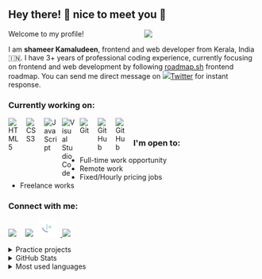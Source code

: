 ## Hey there! :wave: nice to meet you :hugs:

<img align='right' src="https://media.giphy.com/media/M9gbBd9nbDrOTu1Mqx/giphy.gif" width="230">

Welcome to my profile!

I am **shameer Kamaludeen**, frontend and web developer from Kerala, India :india:. I have 3+ years of professional coding experience, currently focusing on frontend and web development by following [roadmap.sh](https://github.com/kamranahmedse/developer-roadmap) frontend roadmap. You can send me direct message on <img tittle="Shameer Kamaludeen Twitter profile" src="https://camo.githubusercontent.com/4a42c13938570082893d5b6b2c9e76529a5ac4c238c7bac2e98ee842d6503bed/68747470733a2f2f63646e2e776f726c64766563746f726c6f676f2e636f6d2f6c6f676f732f747769747465722d362e737667" width="25px"/>[Twitter](https://twitter.com/ShameerKamalud1) for instant response.

### Currently working on:
[<img align="left" tittle="HTML5" alt="HTML5" width="26px" src="https://cdn.jsdelivr.net/gh/devicons/devicon/icons/html5/html5-original.svg" style="padding-right:10px;" />](https://developer.mozilla.org/en-US/docs/Web/HTML)[<img align="left" alt="CSS3" width="26px" src="https://cdn.jsdelivr.net/gh/devicons/devicon/icons/css3/css3-original.svg" style="padding-right:10px;" tittle="CSS3" />](https://developer.mozilla.org/en-US/docs/Web/CSS)[<img align="left" tittle="JavaScript" alt="JavaScript" width="26px" src="https://cdn.jsdelivr.net/gh/devicons/devicon/icons/javascript/javascript-original.svg" style="padding-right:10px;" />](https://developer.mozilla.org/en-US/docs/Web/JavaScript)[<img align="left" alt="Visual Studio Code" width="26px" src="https://cdn.jsdelivr.net/gh/devicons/devicon/icons/vscode/vscode-original.svg" style="padding-right:10px;" tittle="Visual Studio Code"/>](https://code.visualstudio.com/)[<img align="left" alt="Git" width="26px" src="https://cdn.jsdelivr.net/gh/devicons/devicon/icons/git/git-original.svg" style="padding-right:10px;" />](https://git-scm.com/)[<img align="left" alt="GitHub" width="26px" src="https://user-images.githubusercontent.com/3369400/139448065-39a229ba-4b06-434b-bc67-616e2ed80c8f.png" style="padding-right:10px;" tittle="GitHub" />](http://github.com/)[<img align="left" alt="GitHub" width="26px" src="https://camo.githubusercontent.com/26901b819fb10ef4e2c652aa40e24775247664d84a7597bebb66898a24dddedd/68747470733a2f2f63646e2e6a7364656c6976722e6e65742f67682f64657669636f6e732f64657669636f6e2f69636f6e732f736173732f736173732d6f726967696e616c2e737667" style="padding-right:10px;" tittle="SASS" />](https://sass-lang.com/)<br>

### I'm open to:
- Full-time work opportunity
- Remote work
- Fixed/Hourly pricing jobs
- Freelance works

### Connect with me:
[<img src="https://raw.githubusercontent.com/rahuldkjain/github-profile-readme-generator/master/src/images/icons/Social/twitter.svg" width="28px" style="padding-right:10px;"/>](https://twitter.com/ShameerKamalud1)&nbsp;&nbsp;[<img src="https://img.icons8.com/color/48/000000/linkedin.png" width="32px" style="padding-right:10px;" />](https://www.linkedin.com/in/shameer-kamaludeen-3673ba73/)[<img src="./favicon-32x32.png" width="35px" style="padding-right:10px;" tittle="Frontend Mentor"/>](https://www.frontendmentor.io/profile/shameerkamaludeen)<a href="mailto:shameer.plsn@gmail.com"> <img src="https://img.icons8.com/fluent/48/000000/gmail.png" width="32px" style="padding-right:10px;" /></a><br>

<details>
  <summary>Practice projects</summary><br>
  <table>
    <thead align="center">
      <tr border: none;>
        <td><b>:sewing_needle: Projects</b></td>
        <td><b>:date: Date Completed</b></td>
        <td><b>:level_slider: Difficulty</b></td>
      </tr>
    </thead>
    <tbody>
      <tr>
        <td><a href="https://shameerkamaludeen.github.io/canvas-furniture/"><b>SemiColonWeb - Canvas Furniture Demo</b></a></td>
        <td><img alt="Date" src="https://img.shields.io/badge/date-2022--07--02-blue" /></td>
        <td><img alt="Difficulty" src="https://img.shields.io/badge/difficulty-Advanced-forestgreen" /></td>
      </tr>
      <tr>
        <td><a href="https://shameerkamaludeen.github.io/office-design-gallery/"><b>Office Design Gallery</b></a></td>
        <td><img alt="Date" src="https://img.shields.io/badge/date-2022--06--05-blue" /></td>
        <td><img alt="Difficulty" src="https://img.shields.io/badge/difficulty-Intermediate-green" /></td>
      </tr>
      <tr>
        <td><a href="https://shameerkamaludeen.github.io/crowdfunding-product-page/"><b>Crowdfunding product page</b></a></td>
        <td><img alt="Date" src="https://img.shields.io/badge/date-2022--05--26-blue" /></td>
        <td><img alt="Difficulty" src="https://img.shields.io/badge/difficulty-junior-lightgreen" /></td>
      </tr>   
      <tr>
        <td><a href="https://shameerkamaludeen.github.io/blogr-landing-page/"><b>Blogr landing page</b></a></td>
        <td><img alt="Date" src="https://img.shields.io/badge/date-2022--04--28-blue" /></td>
        <td><img alt="Difficulty" src="https://img.shields.io/badge/difficulty-junior-lightgreen" /></td>
      </tr>      
      <tr>
        <td><a href="https://shameerkamaludeen.github.io/sunnyside-agency-landing-page/"><b>Sunnyside agency landing page</b></a></td>
        <td><img alt="Date" src="https://img.shields.io/badge/date-2022--04--11-blue" /></td>
        <td><img alt="Difficulty" src="https://img.shields.io/badge/difficulty-junior-lightgreen" /></td>
      </tr>
      <tr>
        <td><a href="https://shameerkamaludeen.github.io/time-tracking-dashboard/"><b>Time tracking dashboard</b></a></td>
        <td><img alt="Date" src="https://img.shields.io/badge/date-2022--04--03-blue" /></td>
        <td><img alt="Difficulty" src="https://img.shields.io/badge/difficulty-junior-lightgreen" /></td>
      </tr>
      <tr>
        <td><a href="https://shameerkamaludeen.github.io/advice-generator-app/"><b>Advice generator app</b></a></td>
        <td><img alt="Date" src="https://img.shields.io/badge/date-2022--03--22-blue" /></td>
        <td><img alt="Difficulty" src="https://img.shields.io/badge/difficulty-junior-lightgreen" /></td>
      </tr>
      <tr>
        <td><a href="https://shameerkamaludeen.github.io/tip-calculator-app/"><b>Tip calculator app</b></a></td>
        <td><img alt="Date" src="https://img.shields.io/badge/date-2022--03--21-blue" /></td>
        <td><img alt="Difficulty" src="https://img.shields.io/badge/difficulty-junior-lightgreen" /></td>
      </tr>
      <tr>
        <td><a href="https://shameerkamaludeen.github.io/huddle-landing-page-with-single-introductory-section/"><b>Huddle landing page</b></a></td>
        <td><img alt="Date" src="https://img.shields.io/badge/date-2022--03--13-blue" /></td>
        <td><img alt="Difficulty" src="https://img.shields.io/badge/difficulty-newbie-cyan" /></td>
      </tr>
      <tr>
        <td><a href="https://shameerkamaludeen.github.io/ping-coming-soon-page/"><b>Ping coming soon page</b></a></td>
        <td><img alt="Date" src="https://img.shields.io/badge/date-2022--03--11-blue" /></td>
        <td><img alt="Difficulty" src="https://img.shields.io/badge/difficulty-newbie-cyan" /></td>
      </tr>
      <tr>
        <td><a href="https://shameerkamaludeen.github.io/intro-component-with-signup-form/"><b>Intro component with sign up form</b></a></td>
        <td><img alt="Date" src="https://img.shields.io/badge/date-2022--03--07-blue" /></td>
        <td><img alt="Difficulty" src="https://img.shields.io/badge/difficulty-newbie-cyan" /></td>
      </tr>
      <tr>
        <td><a href="https://shameerkamaludeen.github.io/base-apparel-coming-soon/"><b>Base Apparel coming soon page</b></a></td>
        <td><img alt="Date" src="https://img.shields.io/badge/date-2022--03--03-blue" /></td>
        <td><img alt="Difficulty" src="https://img.shields.io/badge/difficulty-newbie-cyan" /></td>
      </tr>
      <tr>
        <td><a href="https://shameerkamaludeen.github.io/social-proof-section/"><b>Social proof section</b></a></td>
        <td><img alt="Date" src="https://img.shields.io/badge/date-2022--02--26-blue" /></td>
        <td><img alt="Difficulty" src="https://img.shields.io/badge/difficulty-newbie-cyan" /></td>
      </tr>
      <tr>
        <td><a href="https://shameerkamaludeen.github.io/faq-accordion-card/"><b>FAQ accordion card</b></a></td>
        <td><img alt="Date" src="https://img.shields.io/badge/date-2022--02--25-blue" /></td>
        <td><img alt="Difficulty" src="https://img.shields.io/badge/difficulty-newbie-cyan" /></td>
      </tr>
      <tr>
        <td><a href="https://shameerkamaludeen.github.io/order-summary-component/"><b>Order summary card</b></a></td>
        <td><img alt="Date" src="https://img.shields.io/badge/date-2022--02--18-blue" /></td>
        <td><img alt="Difficulty" src="https://img.shields.io/badge/difficulty-newbie-cyan" /></td>
      </tr>
      <tr>
        <td><a href="https://shameerkamaludeen.github.io/recipes/"><b>Recipes web page</b></a></td>
        <td><img alt="Date" src="https://img.shields.io/badge/date-2022--02--15-blue" /></td>
        <td><img alt="Difficulty" src="https://img.shields.io/badge/difficulty-junior-lightgreen" /></td>
      </tr>
      <tr>
        <td><a href="https://shameerkamaludeen.github.io/toucan/"><b>Simple wikipedia page</b></a></td>
        <td><img alt="Date" src="https://img.shields.io/badge/date-2022--02--10-blue" /></td>
        <td><img alt="Difficulty" src="https://img.shields.io/badge/difficulty-junior-lightgreen" /></td>
      </tr>
      <tr>
        <td><a href="https://github.com/shameerkamaludeen/codier-challenges"><b>Codier challenges</b></a></td>
        <td><img alt="Date" src="https://img.shields.io/badge/date-2022--02--05-blue" /></td>
        <td><img alt="Difficulty" src="https://img.shields.io/badge/difficulty-newbie-cyan" /></td>
      </tr>
    </tbody>
  </table>
</details>
  
<details>
  <summary>GitHub Stats</summary><br>
  <p><img align="center" src="https://github-readme-stats.vercel.app/api?username=shameerkamaludeen&show_icons=true&locale=en" alt="suprabhasupi" /></p>
</details>
  
<details>
  <summary>Most used languages</summary><br>
  <p><img align="left" src="https://github-readme-stats.vercel.app/api/top-langs?username=shameerkamaludeen&show_icons=true&locale=en&layout=compact" alt="suprabhasupi" /></p>
</details>
  
